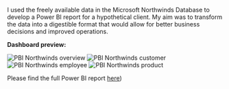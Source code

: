 I used the freely available data in the Microsoft Northwinds Database to develop a Power BI report for a hypothetical client. My aim was to transform the data into a digestible format that would allow for better business decisions and improved operations.

**Dashboard preview:**

![PBI Northwinds overview](https://github.com/user-attachments/assets/a8db16e6-9fa4-4207-87bd-1599876b19a5)
![PBI Northwinds customer](https://github.com/user-attachments/assets/ed8cc102-333e-4662-9a37-6edf906b7b0e)
![PBI Northwinds employee](https://github.com/user-attachments/assets/0ac0432a-e829-41c2-8b50-baf70bfb0dfb)
![PBI Northwinds product](https://github.com/user-attachments/assets/9ccf99b5-2f24-4210-a18a-88c6c4eb6447)

Please find the full Power BI report [here](https://github.com/emilyp96/Power-BI-Portfolio/blob/main/Northwind%20sample%20(2).pbix))
